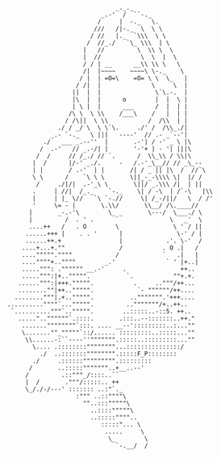                                      _._._
                                 _.-'  /  ``-._
                                /     |  -._   \.
                               ///   /|-._  \  \ \
                              / //   |._  `\\\  \ \
                             /  //_./   `\_ \\\  | \
                            |   //         \  \\ \  \
                            |  //           \  \  |  \
                            / / | __      __\\ \\ \   \
                            /|  |~~~~    ~~~~\ \-._    \
                           / |  | =O=\    =O= \ \  \_   |
                          / /|  |              \     \  |
                         ||  |  |               \`\.-.  |
                         |\  |  |      o        |  |  \ |
                         | \ |  |      ___      /  |  | |
                        /\ \  \ \\    /___\    /   |  | |
                       / /\||  \ \\           /  /\\  | |
                     ./ / _/ \  \ \`\.     ./' /  /\\_./|
                   _.- `-._   \ |||   ----'  // .- _`--'|
                 ./   ___ _.--''  |       .-'| / -' _ \ |\
                /  .-'   // _.-/| |       '-'+ | - '| |||\
               /  /     // /_./ // `.      /  \\_\\ / \\|\
              |  /      |/-' _./.     -   /.-'_\__// // _\_--
              | |       / .-'  | |       /| / _ || |\  /  //`\
              \ \      /    `\ \ \       \||_-_-\\\\ \|  |/ /
               /     ./|/|  .-'_\ \       \||/ _.\\\ /|  | ||
              .     | //|  /_._    `-._    \| / -\  | /`-\   |\\
              |     | |_ \//   `\ `-.//     \| /_-/||/   \  / /'
              '     \= - |       \.\\/       \\__/ /\.____//
             |       _-.-'\        \_ _       \---/  \___./ \
             |         /  . ' .      `              \   _'  \
             ....++   /   . O        \               \ ' / ||
            ......+++ |    . . '      |               \-' / |
            ......++.+                |            .'. \-'  /
           ....+...+.""               /           . O .|   /
           ....""""".""""            /            `   .|   |
           ....""""+..""""        _.'              ` ' |+..|
           .....""": ."""""" __.-'     .               ++..
           .....""":|+..""""".          `.           ""+.+.
          ......""":|+++.""""".           .     .."""/++...
          ........""|++..""""".            `- """"""/++....
         ........"""|.+..""""".          ..""""""".'+++....
       ..........""""`...""""".         .."""""""/+..++..
        `.........."""`..""""".        ..:::::..-::5. ++..
          ....."..""""""`.::::.       .:::..--:::::::..++."
           .......""""""""`:::. .... __--':::::::::..:...""
           \.......""_"""""`::/...... :::::::::..:::::...""
            \\......-:``----''""""""".:::::..:::::::::...""
              \.... .::::::::""""""""...:::::::::::::::/
                ./  ..:::::::"""""""".:::::F_P::::::::
              ./     .::::::""""""""".:::::::::
             /       ..:::::"""""""..+__..--'
            /         .::"""_/::::..``
            |  /       ."""/:::::.. ++
            \_/./-/---' ::::::: ..:"`._
                          :""" ..::""""\
                            ""..:::"""""\
                              ..::::"""""\
                              ..:::::""""..
                                 :::::"... \
                                  .....     \
                                   \_        \
                                     `-.__/  /
